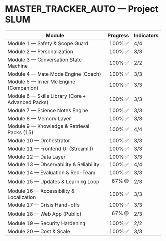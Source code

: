 # MASTER_TRACKER_AUTO — Project SLUM
| Module | Progress | Indicators |
|---|---:|---|
| Module 1 — Safety & Scope Guard | 100% ✅ | 4/4 |
| Module 2 — Personalization | 100% ✅ | 3/3 |
| Module 3 — Conversation State Machine | 100% ✅ | 2/2 |
| Module 4 — Mate Mode Engine (Coach) | 100% ✅ | 3/3 |
| Module 5 — Inner Me Engine (Companion) | 100% ✅ | 3/3 |
| Module 6 — Skills Library (Core + Advanced Packs) | 100% ✅ | 3/3 |
| Module 7 — Science Notes Engine | 100% ✅ | 3/3 |
| Module 8 — Memory Layer | 100% ✅ | 3/3 |
| Module 9 — Knowledge & Retrieval Packs (15) | 100% ✅ | 4/4 |
| Module 10 — Orchestrator | 100% ✅ | 3/3 |
| Module 11 — Frontend UI (Streamlit) | 100% ✅ | 3/3 |
| Module 12 — Data Layer | 100% ✅ | 3/3 |
| Module 13 — Observability & Reliability | 100% ✅ | 4/4 |
| Module 14 — Evaluation & Red-Team | 100% ✅ | 3/3 |
| Module 15 — Updates & Learning Loop | 67% 🟡 | 2/3 |
| Module 16 — Accessibility & Localization | 100% ✅ | 3/3 |
| Module 17 — Crisis Hand-offs | 100% ✅ | 3/3 |
| Module 18 — Web App (Public) | 67% 🟡 | 2/3 |
| Module 19 — Security Hardening | 100% ✅ | 2/2 |
| Module 20 — Cost & Scale | 100% ✅ | 3/3 |
